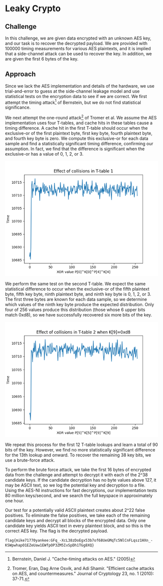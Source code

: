 # Leaky Crypto
## Challenge
In this challenge, we are given data encrypted with an unknown AES key, and our task is to recover the decrypted payload. We are provided with 100000 timing measurements for various AES plaintexts, and it is implied that a side-channel attack can be used to recover the key. In addition, we are given the first 6 bytes of the key.

## Approach
Since we lack the AES implementation and details of the hardware, we use trial-and-error to guess at the side-channel leakage model and use statistical tests on the encryption data to see if we are correct. We first attempt the timing attack[^1] of Bernstein, but we do not find statistical significance.

We next attempt the one-round attack[^2] of Tromer et al. We assume the AES implementation uses four T-tables, and cache hits in these tables cause a timing difference. A cache hit in the first T-table should occur when the exclusive-or of the first plaintext byte, first key byte, fourth plaintext byte, and fourth key byte is zero. We compute this exclusive-or for each data sample and find a statistically significant timing difference, confirming our assumption. In fact, we find that the difference is significant when the exclusive-or has a value of 0, 1, 2, or 3.

![figure 1](figure_1.png)

We perform the same test on the second T-table. We expect the same statistical difference to occur when the exclusive-or of the fifth plaintext byte, fifth key byte, ninth plaintext byte, and ninth key byte is 0, 1, 2, or 3. The first three bytes are known for each data sample, so we determine which values of the ninth key byte produce the expected distribution. Only four of 256 values produce this distribution (those whose 6 upper bits match 0xd8), so we have successfully recovered six more bits of the key.

![figure 2](figure_2.png)

We repeat this process for the first 12 T-table lookups and learn a total of 90 bits of the key. However, we find no more statistically significant difference for the 13th lookup and onward. To recover the remaining 38 key bits, we use a brute-force attack.

To perform the brute force attack, we take the first 16 bytes of encrypted data from the challenge and attempt to decrypt it with each of the 2^38 candidate keys. If the candidate decryption has no byte values above 127, it may be ASCII text, so we log the potential key and decryption to a file. Using the AES-NI instructions for fast decryptions, our implementation tests 80 million keys/second, and we search the full keyspace in approximately one hour.

Our test for a potentially valid ASCII plaintext creates about 2^22 false positives. To eliminate the false positives, we take each of the remaining candidate keys and decrypt all blocks of the encrypted data. Only one candidate key yields ASCII text in every plaintext block, and so this is the correct AES key. The flag is the decrypted payload.

```
flag{mike71770yankee:GFq_-XcL38zDoEgx53b7of68UeGMqTc5NlCnFLqsz1HXn_-KSWpwhapO1EZeUaw1EWfpOP3ZM5IvSpDh1TGg8XQ}
```

[^1]: Bernstein, Daniel J. "Cache-timing attacks on AES." (2005) 

[^2]: Tromer, Eran, Dag Arne Osvik, and Adi Shamir. "Efficient cache attacks on AES, and countermeasures." Journal of Cryptology 23, no. 1 (2010): 37-71.